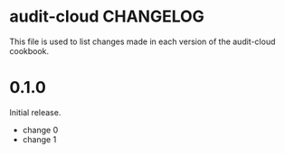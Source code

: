 # audit-cloud CHANGELOG

This file is used to list changes made in each version of the audit-cloud cookbook.

# 0.1.0

Initial release.

- change 0
- change 1

